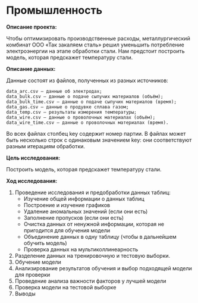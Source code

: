 # Промышленность

**Описание проекта:**
    
Чтобы оптимизировать производственные расходы, металлургический комбинат ООО «Так закаляем сталь» решил уменьшить потребление электроэнергии на этапе обработки стали. Нам предстоит построить модель, которая предскажет температуру стали.

**Описание данных:**
    
Данные состоят из файлов, полученных из разных источников:

    data_arc.csv — данные об электродах;
    data_bulk.csv — данные о подаче сыпучих материалов (объём);
    data_bulk_time.csv — данные о подаче сыпучих материалов (время);
    data_gas.csv — данные о продувке сплава газом;
    data_temp.csv — результаты измерения температуры;
    data_wire.csv — данные о проволочных материалах (объём);
    data_wire_time.csv — данные о проволочных материалах (время).
    
Во всех файлах столбец key содержит номер партии. В файлах может быть несколько строк с одинаковым значением key: они соответствуют разным итерациям обработки.

**Цель исследования:**
    
Построить модель, которая предскажет температуру стали.

**Ход исследования:**

1. Проведение исследования и предобработки данных таблиц:
   - Изучение общей информации о данных таблиц
   - Построение и изучение графиков
   - Удаление аномальных значений (если они есть)
   - Заполнение пропусков (если они есть)
   - Очистка данных от ненужной информации, которая не пригодится для обучения модели
   - Объединение данных в одну таблицу (чтобы в дальнейшем обучить модель)
   - Проверка данных на мультиколлинеарность
2. Разделение данных на тренировочную и тестовую выборки.
3. Обучение модели
4. Анализирование результатов обучения и выбор подходящей модели для проверки
5. Проведение анализа важности факторов у лучшей модели
6. Проверка модели на тестовой выборке
7. Выводы
